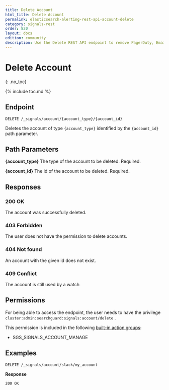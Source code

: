 ```yaml
---
title: Delete Account
html_title: Delete Account
permalink: elasticsearch-alerting-rest-api-account-delete
category: signals-rest
order: 820
layout: docs
edition: community
description: Use the Delete REST API endpoint to remove PagerDuty, Email, Slack and Webhook connectors by ID.
---
```


<!--- Copyright 2020 floragunn GmbH -->

# Delete Account
{: .no_toc}

{% include toc.md %}


## Endpoint

```
DELETE /_signals/account/{account_type}/{account_id}
```

Deletes the account of type `{account_type}` identified by the `{account_id}` path parameter. 


## Path Parameters

**{account_type}** The type of the account to be deleted. Required.

**{account_id}** The id of the account to be deleted. Required.

## Responses

### 200 OK

The account was successfully deleted.

### 403 Forbidden

The user does not have the permission to delete accounts. 

### 404 Not found

An account with the given id does not exist.

### 409 Conflict

The account is still used by a watch

## Permissions

For being able to access the endpoint, the user needs to have the privilege `cluster:admin:searchguard:signals:account/delete` .

This permission is included in the following [built-in action groups](security_permissions.md):

* SGS\_SIGNALS\_ACCOUNT\_MANAGE

## Examples

```
DELETE /_signals/account/slack/my_account
```


**Response**

```
200 OK
```

